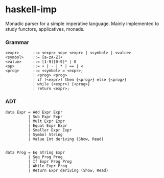# haskell-imp

Monadic parser for a simple imperative language. Mainly implemented to study functors, applicatives, monads.

### Grammar
```
<expr>      ::= <expr> <op> <expr> | <symbol> | <value>
<symbol>    ::= [a-zA-Z]+
<value>     ::= [1-9][0-9]* | 0
<op>        ::= + | - | * | == | <
<prog>      ::= <symbol> = <expr>;
            | <prog> <prog>
            | if (<expr>) then {<prog>} else {<prog>}
            | while (<expr>) {<prog>}
            | return <expr>;
```

### ADT
```
data Expr = Add Expr Expr
          | Sub Expr Expr
          | Mult Expr Expr
          | Equal Expr Expr
          | Smaller Expr Expr
          | Symbol String
          | Value Int deriving (Show, Read)


data Prog = Eq String Expr
          | Seq Prog Prog
          | If Expr Prog Prog
          | While Expr Prog
          | Return Expr deriving (Show, Read)
```
